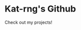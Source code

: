 # Kat-rng's Github
Check out my projects!

<!--
**kat-rng/kat-rng** is a ✨ _special_ ✨ repository because its `README.md` (this file) appears on your GitHub profile.
https://jeremy9959.net/Grad5100/chapters/00-OrientationProject/orientation-project.html
Here are some ideas to get you started:

- 🔭 I’m currently working on ...
- 🌱 I’m currently learning ...
- 👯 I’m looking to collaborate on ...
- 🤔 I’m looking for help with ...
- 💬 Ask me about ...
- 📫 How to reach me: ...
- 😄 Pronouns: ...
- ⚡ Fun fact: ...
-->
